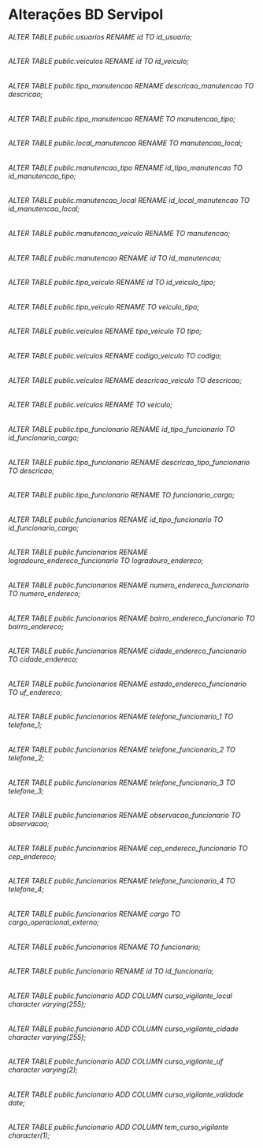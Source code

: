 # Alterações BD Servipol



######  ALTER TABLE public.usuarios RENAME id  TO id_usuario;

######  ALTER TABLE public.veiculos RENAME id  TO id_veiculo;

######  ALTER TABLE public.tipo_manutencao RENAME descricao_manutencao TO descricao;

###### ALTER TABLE public.tipo_manutencao  RENAME TO manutencao_tipo;

###### ALTER TABLE public.local_manutencao  RENAME TO manutencao_local;

###### ALTER TABLE public.manutencao_tipo RENAME id_tipo_manutencao  TO id_manutencao_tipo;

###### ALTER TABLE public.manutencao_local RENAME id_local_manutencao  TO id_manutencao_local;

###### ALTER TABLE public.manutencao_veiculo  RENAME TO manutencao;

###### ALTER TABLE public.manutencao RENAME id  TO id_manutencao;

###### ALTER TABLE public.tipo_veiculo RENAME id  TO id_veiculo_tipo;

###### ALTER TABLE public.tipo_veiculo  RENAME TO veiculo_tipo;

###### ALTER TABLE public.veiculos RENAME tipo_veiculo  TO tipo;

###### ALTER TABLE public.veiculos RENAME codigo_veiculo  TO codigo;

###### ALTER TABLE public.veiculos RENAME descricao_veiculo  TO descricao;

###### ALTER TABLE public.veiculos  RENAME TO veiculo;

###### ALTER TABLE public.tipo_funcionario RENAME id_tipo_funcionario  TO id_funcionario_cargo;

###### ALTER TABLE public.tipo_funcionario RENAME descricao_tipo_funcionario  TO descricao;

###### ALTER TABLE public.tipo_funcionario  RENAME TO funcionario_cargo;

###### ALTER TABLE public.funcionarios RENAME id_tipo_funcionario  TO id_funcionario_cargo;

###### ALTER TABLE public.funcionarios RENAME logradouro_endereco_funcionario  TO logradouro_endereco;

###### ALTER TABLE public.funcionarios RENAME numero_endereco_funcionario  TO numero_endereco;

###### ALTER TABLE public.funcionarios RENAME bairro_endereco_funcionario  TO bairro_endereco;

###### ALTER TABLE public.funcionarios RENAME cidade_endereco_funcionario  TO cidade_endereco;

###### ALTER TABLE public.funcionarios RENAME estado_endereco_funcionario  TO uf_endereco;

###### ALTER TABLE public.funcionarios RENAME telefone_funcionario_1  TO telefone_1;

###### ALTER TABLE public.funcionarios RENAME telefone_funcionario_2  TO telefone_2;

###### ALTER TABLE public.funcionarios RENAME telefone_funcionario_3  TO telefone_3;

###### ALTER TABLE public.funcionarios RENAME observacao_funcionario  TO observacao;

###### ALTER TABLE public.funcionarios RENAME cep_endereco_funcionario  TO cep_endereco;

###### ALTER TABLE public.funcionarios RENAME telefone_funcionario_4  TO telefone_4;

###### ALTER TABLE public.funcionarios RENAME cargo  TO cargo_operacional_externo;

###### ALTER TABLE public.funcionarios RENAME TO funcionario;

###### ALTER TABLE public.funcionario RENAME id  TO id_funcionario;

###### ALTER TABLE public.funcionario  ADD COLUMN curso_vigilante_local character varying(255);

###### ALTER TABLE public.funcionario  ADD COLUMN curso_vigilante_cidade character varying(255);

###### ALTER TABLE public.funcionario  ADD COLUMN curso_vigilante_uf character varying(2);

###### ALTER TABLE public.funcionario  ADD COLUMN curso_vigilante_validade date;

###### ALTER TABLE public.funcionario  ADD COLUMN tem_curso_vigilante character(1);
